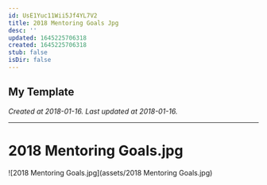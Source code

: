 ```yaml
---
id: UsE1Yuc11Wii5Jf4YL7V2
title: 2018 Mentoring Goals Jpg
desc: ''
updated: 1645225706318
created: 1645225706318
stub: false
isDir: false
---
```

My Template
---

_Created at 2018-01-16._
_Last updated at 2018-01-16._




---

# 2018 Mentoring Goals.jpg


![2018 Mentoring Goals.jpg](assets/2018 Mentoring Goals.jpg)

